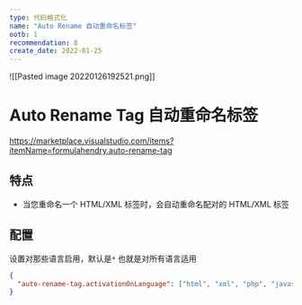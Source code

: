 ```yaml
---
type: 代码格式化
name: "Auto Rename 自动重命名标签"
ootb: 1
recommendation: 8
create_date: 2022-01-25
---
```


![[Pasted image 20220126192521.png]]

# Auto Rename Tag 自动重命名标签

https://marketplace.visualstudio.com/items?itemName=formulahendry.auto-rename-tag

## 特点

-   当您重命名一个 HTML/XML 标签时，会自动重命名配对的 HTML/XML 标签

## 配置

设置对那些语言启用，默认是`*` 也就是对所有语言适用

```json
{
  "auto-rename-tag.activationOnLanguage": ["html", "xml", "php", "javascript"]
}
```